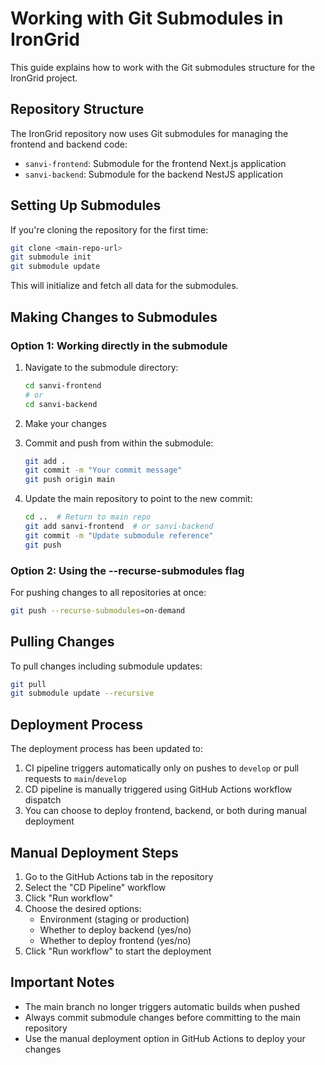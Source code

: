 # Working with Git Submodules in IronGrid

This guide explains how to work with the Git submodules structure for the IronGrid project.

## Repository Structure

The IronGrid repository now uses Git submodules for managing the frontend and backend code:

- `sanvi-frontend`: Submodule for the frontend Next.js application
- `sanvi-backend`: Submodule for the backend NestJS application

## Setting Up Submodules

If you're cloning the repository for the first time:

```bash
git clone <main-repo-url>
git submodule init
git submodule update
```

This will initialize and fetch all data for the submodules.

## Making Changes to Submodules

### Option 1: Working directly in the submodule

1. Navigate to the submodule directory:
   ```bash
   cd sanvi-frontend
   # or
   cd sanvi-backend
   ```

2. Make your changes

3. Commit and push from within the submodule:
   ```bash
   git add .
   git commit -m "Your commit message"
   git push origin main
   ```

4. Update the main repository to point to the new commit:
   ```bash
   cd ..  # Return to main repo
   git add sanvi-frontend  # or sanvi-backend
   git commit -m "Update submodule reference"
   git push
   ```

### Option 2: Using the --recurse-submodules flag

For pushing changes to all repositories at once:

```bash
git push --recurse-submodules=on-demand
```

## Pulling Changes

To pull changes including submodule updates:

```bash
git pull
git submodule update --recursive
```

## Deployment Process

The deployment process has been updated to:

1. CI pipeline triggers automatically only on pushes to `develop` or pull requests to `main`/`develop`
2. CD pipeline is manually triggered using GitHub Actions workflow dispatch
3. You can choose to deploy frontend, backend, or both during manual deployment

## Manual Deployment Steps

1. Go to the GitHub Actions tab in the repository
2. Select the "CD Pipeline" workflow
3. Click "Run workflow"
4. Choose the desired options:
   - Environment (staging or production)
   - Whether to deploy backend (yes/no)
   - Whether to deploy frontend (yes/no)
5. Click "Run workflow" to start the deployment

## Important Notes

- The main branch no longer triggers automatic builds when pushed
- Always commit submodule changes before committing to the main repository
- Use the manual deployment option in GitHub Actions to deploy your changes
